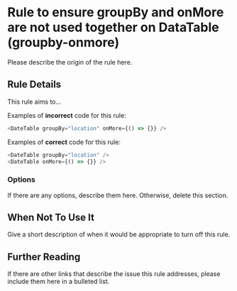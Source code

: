 # Rule to ensure groupBy and onMore are not used together on DataTable (groupby-onmore)

Please describe the origin of the rule here.

## Rule Details

This rule aims to...

Examples of **incorrect** code for this rule:

```js
<DateTable groupBy="location" onMore={() => {}} />
```

Examples of **correct** code for this rule:

```js
<DateTable groupBy="location" />
<DateTable onMore={() => {}} />
```

### Options

If there are any options, describe them here. Otherwise, delete this section.

## When Not To Use It

Give a short description of when it would be appropriate to turn off this rule.

## Further Reading

If there are other links that describe the issue this rule addresses, please include them here in a bulleted list.
